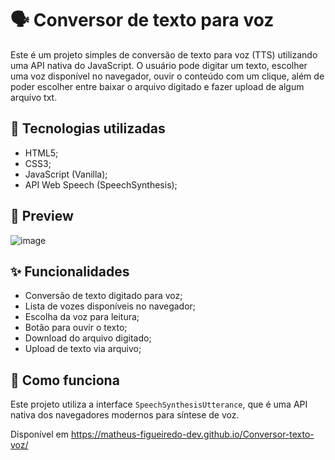 # 🗣️ Conversor de texto para voz

Este é um projeto simples de conversão de texto para voz (TTS) utilizando uma API nativa do JavaScript. O usuário pode digitar um texto, escolher uma voz disponível no navegador, ouvir o conteúdo com um clique, além de poder escolher entre baixar o arquivo digitado e fazer upload de algum arquivo txt.

## 🚀 Tecnologias utilizadas

- HTML5;
- CSS3;
- JavaScript (Vanilla);
- API Web Speech (SpeechSynthesis);

## 📸 Preview

![image](https://github.com/user-attachments/assets/73c049b9-27f4-43c9-a254-0a2f0fe8ede3)

## ✨ Funcionalidades

- Conversão de texto digitado para voz;
- Lista de vozes disponíveis no navegador;
- Escolha da voz para leitura;
- Botão para ouvir o texto;
- Download do arquivo digitado;
- Upload de texto via arquivo;

## 🧠 Como funciona

Este projeto utiliza a interface `SpeechSynthesisUtterance`, que é uma API nativa dos navegadores modernos para síntese de voz.

Disponível em https://matheus-figueiredo-dev.github.io/Conversor-texto-voz/
